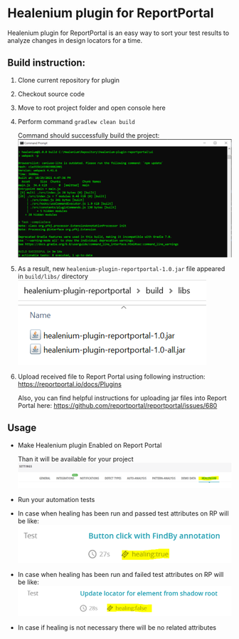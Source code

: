 # Healenium plugin for ReportPortal

Healenium plugin for ReportPortal is an easy way to sort your test results to analyze changes in design locators for a time.

## Build instruction:

1. Clone current repository for plugin
2. Checkout source code
3. Move to root project folder and open console here
4. Perform command ```gradlew clean build```
   
   Command should successfully build the project:
![img.png](build.png)
   
5. As a result, new ```healenium-plugin-reportportal-1.0.jar``` file appeared in ```build/libs/``` directory
![img.png](jarfile.png)
   
6. Upload received file to Report Portal using following instruction: https://reportportal.io/docs/Plugins
   
   Also, you can find helpful instructions for uploading jar files into Report Portal here: https://github.com/reportportal/reportportal/issues/680
   
## Usage

* Make Healenium plugin Enabled on Report Portal

   Than it will be available for your project
  ![img.png](rpplugin.png)
  
* Run your automation tests
* In case when healing has been run and passed test attributes on RP will be like:
![img.png](hlmtrue.png)

* In case when healing has been run and failed test attributes on RP will be like:
![img_1.png](hlmfalse.png)
  
* In case if healing is not necessary there will be no related attributes 